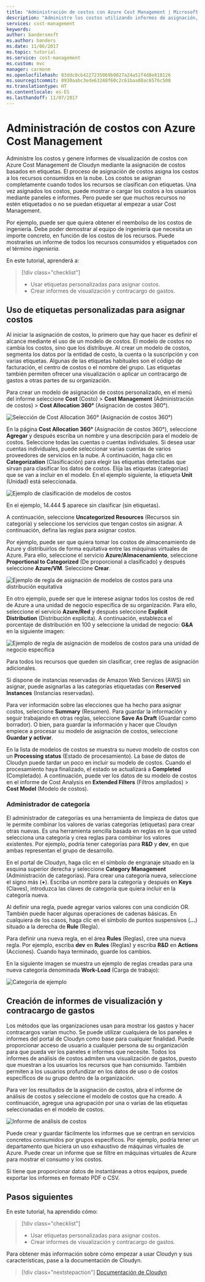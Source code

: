 ```yaml
---
title: "Administración de costos con Azure Cost Management | Microsoft Docs"
description: "Administre los costos utilizando informes de asignación, visualización y contracargo de costos."
services: cost-management
keywords: 
author: bandersmsft
ms.author: banders
ms.date: 11/06/2017
ms.topic: tutorial
ms.service: cost-management
ms.custom: mvc
manager: carmonm
ms.openlocfilehash: 83ddc0cb4227235069b0027a24a52f4d8e818126
ms.sourcegitcommit: 0930aabc3ede63240f60c2c61baa88ac6576c508
ms.translationtype: HT
ms.contentlocale: es-ES
ms.lasthandoff: 11/07/2017
---
```

# <a name="manage-costs-by-using-azure-cost-management"></a>Administración de costos con Azure Cost Management

Administre los costos y genere informes de visualización de costos con Azure Cost Management de Cloudyn mediante la asignación de costos basados en etiquetas. El proceso de asignación de costos asigna los costos a los recursos consumidos en la nube. Los costos se asignan completamente cuando todos los recursos se clasifican con etiquetas. Una vez asignados los costos, puede mostrar o cargar los costos a los usuarios mediante paneles e informes. Pero puede ser que muchos recursos no estén etiquetados o no se puedan etiquetar al empezar a usar Cost Management.

Por ejemplo, puede ser que quiera obtener el reembolso de los costos de ingeniería. Debe poder demostrar al equipo de ingeniería que necesita un importe concreto, en función de los costos de los recursos. Puede mostrarles un informe de todos los recursos consumidos y etiquetados con el término *ingeniería*.

En este tutorial, aprenderá a:

> [!div class="checklist"]
> * Usar etiquetas personalizadas para asignar costos.
> * Crear informes de visualización y contracargo de gastos.

## <a name="use-custom-tags-to-allocate-costs"></a>Uso de etiquetas personalizadas para asignar costos

Al iniciar la asignación de costos, lo primero que hay que hacer es definir el alcance mediante el uso de un modelo de costos. El modelo de costos no cambia los costos, sino que los distribuye. Al crear un modelo de costos, segmenta los datos por la entidad de costo, la cuenta o la suscripción y con varias etiquetas. Algunas de las etiquetas habituales son el código de facturación, el centro de costos o el nombre del grupo. Las etiquetas también permiten ofrecer una visualización o aplicar un contracargo de gastos a otras partes de su organización.

Para crear un modelo de asignación de costos personalizado, en el menú del informe seleccione **Cost** (Costo) &gt; **Cost Management** (Administración de costos) &gt; **Cost Allocation 360°** (Asignación de costos 360°).

![Selección de Cost Allocation 360° (Asignación de costos 360°)](./media/tutorial-manage-costs/cost-allocation-360.png)

En la página **Cost Allocation 360°** (Asignación de costos 360°), seleccione **Agregar** y después escriba un nombre y una descripción para el modelo de costos. Seleccione todas las cuentas o cuentas individuales. Si desea usar cuentas individuales, puede seleccionar varias cuentas de varios proveedores de servicios en la nube. A continuación, haga clic en **Categorization** (Clasificación) para elegir las etiquetas detectadas que sirvan para clasificar los datos de costos. Elija las etiquetas (categorías) que se van a incluir en el modelo. En el ejemplo siguiente, la etiqueta **Unit** (Unidad) está seleccionada.

![Ejemplo de clasificación de modelos de costos](./media/tutorial-manage-costs/cost-model01.png)



En el ejemplo, 14.444 $ aparece sin clasificar (sin etiquetas).

A continuación, seleccione **Uncategorized Resources** (Recursos sin categoría) y seleccione los servicios que tengan costos sin asignar. A continuación, defina las reglas para asignar costos.

Por ejemplo, puede ser que quiera tomar los costos de almacenamiento de Azure y distribuirlos de forma equitativa entre las máquinas virtuales de Azure. Para ello, seleccione el servicio **Azure/Almacenamiento**, seleccione **Proportional to Categorized** (De proporcional a clasificado) y después seleccione **Azure/VM**. Seleccione **Crear**.

![Ejemplo de regla de asignación de modelos de costos para una distribución equitativa](./media/tutorial-manage-costs/cost-model02.png)



En otro ejemplo, puede ser que le interese asignar todos los costos de red de Azure a una unidad de negocio específica de su organización. Para ello, seleccione el servicio **Azure/Red** y después seleccione **Explicit Distribution** (Distribución explícita). A continuación, establezca el porcentaje de distribución en 100 y seleccione la unidad de negocio: **G&amp;A** en la siguiente imagen:

![Ejemplo de regla de asignación de modelos de costos para una unidad de negocio específica](./media/tutorial-manage-costs/cost-model03.png)



Para todos los recursos que queden sin clasificar, cree reglas de asignación adicionales.

Si dispone de instancias reservadas de Amazon Web Services (AWS) sin asignar, puede asignarlas a las categorías etiquetadas con **Reserved Instances** (Instancias reservadas).

Para ver información sobre las elecciones que ha hecho para asignar costos, seleccione **Summary** (Resumen). Para guardar la información y seguir trabajando en otras reglas, seleccione **Save As Draft** (Guardar como borrador). O bien, para guardar la información y hacer que Cloudyn empiece a procesar su modelo de asignación de costos, seleccione **Guardar y activar**.

En la lista de modelos de costos se muestra su nuevo modelo de costos con un **Processing status** (Estado de procesamiento). La base de datos de Cloudyn puede tardar un poco en incluir su modelo de costos. Cuando el procesamiento haya finalizado, el estado se actualizará a **Completed** (Completado). A continuación, puede ver los datos de su modelo de costos en el informe de Cost Analysis en **Extended Filters** (Filtros ampliados) &gt; **Cost Model** (Modelo de costos).

### <a name="category-manager"></a>Administrador de categoría

El administrador de categorías es una herramienta de limpieza de datos que le permite combinar los valores de varias categorías (etiquetas) para crear otras nuevas. Es una herramienta sencilla basada en reglas en la que usted selecciona una categoría y crea reglas para combinar los valores existentes. Por ejemplo, podría tener categorías para **R&amp;D** y **dev**, en que ambas representan el grupo de desarrollo.

En el portal de Cloudyn, haga clic en el símbolo de engranaje situado en la esquina superior derecha y seleccione **Category Management** (Administración de categorías). Para crear una categoría nueva, seleccione el signo más (**+**). Escriba un nombre para la categoría y después en **Keys** (Claves), introduzca las claves de categoría que quiera incluir en la categoría nueva.

Al definir una regla, puede agregar varios valores con una condición OR. También puede hacer algunas operaciones de cadenas básicas. En cualquiera de los casos, haga clic en el símbolo de puntos suspensivos (**…**) situado a la derecha de **Rule** (Regla).

Para definir una nueva regla, en el área **Rules** (Reglas), cree una nueva regla. Por ejemplo, escriba **dev** en **Rules** (Reglas) y escriba **R&amp;D** en **Actions** (Acciones). Cuando haya terminado, guarde los cambios.

En la siguiente imagen se muestra un ejemplo de reglas creadas para una nueva categoría denominada **Work-Load** (Carga de trabajo):

![Categoría de ejemplo](./media/tutorial-manage-costs/category01.png)



## <a name="create-showback-and-chargeback-reports"></a>Creación de informes de visualización y contracargo de gastos

Los métodos que las organizaciones usan para mostrar los gastos y hacer contracargos varían mucho. Se puede utilizar cualquiera de los paneles e informes del portal de Cloudyn como base para cualquier finalidad. Puede proporcionar acceso de usuario a cualquier persona de su organización para que pueda ver los paneles e informes que necesite. Todos los informes de análisis de costos admiten una visualización de gastos, puesto que muestran a los usuarios los recursos que han consumido. También permiten a los usuarios profundizar en los datos de uso o de costos específicos de su grupo dentro de la organización.

Para ver los resultados de la asignación de costos, abra el informe de análisis de costos y seleccione el modelo de costos que ha creado. A continuación, agregue una agrupación por una o varias de las etiquetas seleccionadas en el modelo de costos.

![Informe de análisis de costos](./media/tutorial-manage-costs/cost-analysis.png)

Puede crear y guardar fácilmente los informes que se centran en servicios concretos consumidos por grupos específicos. Por ejemplo, podría tener un departamento que hiciera un uso exhaustivo de máquinas virtuales de Azure. Puede crear un informe que se filtre en máquinas virtuales de Azure para mostrar el consumo y los costos.

Si tiene que proporcionar datos de instantáneas a otros equipos, puede exportar los informes en formato PDF o CSV.


## <a name="next-steps"></a>Pasos siguientes

En este tutorial, ha aprendido cómo:

> [!div class="checklist"]
> * Usar etiquetas personalizadas para asignar costos.
> * Crear informes de visualización y contracargo de gastos.



Para obtener más información sobre cómo empezar a usar Cloudyn y sus características, pase a la documentación de Cloudyn.

> [!div class="nextstepaction"]
> [Documentación de Cloudyn](https://support.cloudyn.com/hc/)
